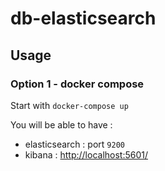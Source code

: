 db-elasticsearch
===

## Usage

### Option 1 - docker compose

Start with ```docker-compose up```

You will be able to have :

* elasticsearch : port ```9200```
* kibana : [http://localhost:5601/](http://localhost:5601/)
